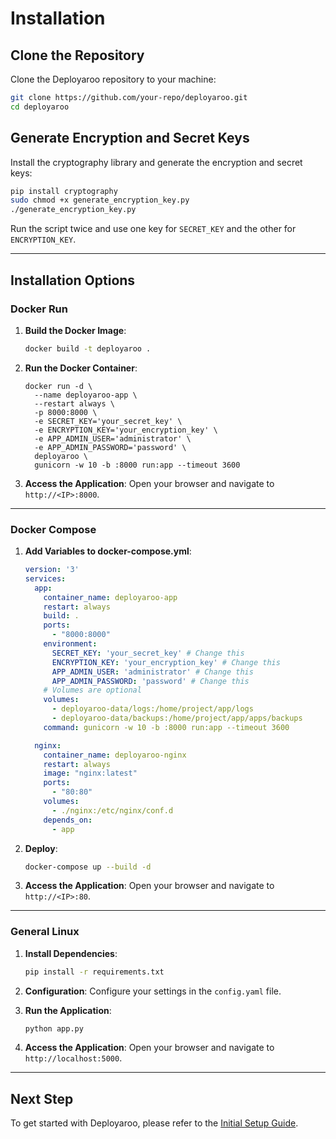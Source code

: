 
# Installation

## Clone the Repository

Clone the Deployaroo repository to your machine:

```sh
git clone https://github.com/your-repo/deployaroo.git
cd deployaroo
```

## Generate Encryption and Secret Keys

Install the cryptography library and generate the encryption and secret keys:

```sh
pip install cryptography
sudo chmod +x generate_encryption_key.py
./generate_encryption_key.py
```

Run the script twice and use one key for `SECRET_KEY` and the other for `ENCRYPTION_KEY`.

---

## Installation Options

### Docker Run

1. **Build the Docker Image**:
   ```sh
   docker build -t deployaroo .
   ```

2. **Run the Docker Container**:
   ```
   docker run -d \
     --name deployaroo-app \
     --restart always \
     -p 8000:8000 \
     -e SECRET_KEY='your_secret_key' \
     -e ENCRYPTION_KEY='your_encryption_key' \
     -e APP_ADMIN_USER='administrator' \
     -e APP_ADMIN_PASSWORD='password' \
     deployaroo \
     gunicorn -w 10 -b :8000 run:app --timeout 3600
   ```

3. **Access the Application**:
   Open your browser and navigate to `http://<IP>:8000`.

---

### Docker Compose

1. **Add Variables to docker-compose.yml**:
   ```yaml
   version: '3'
   services:
     app:
       container_name: deployaroo-app
       restart: always
       build: .
       ports:
         - "8000:8000"
       environment:
         SECRET_KEY: 'your_secret_key' # Change this
         ENCRYPTION_KEY: 'your_encryption_key' # Change this
         APP_ADMIN_USER: 'administrator' # Change this
         APP_ADMIN_PASSWORD: 'password' # Change this
       # Volumes are optional
       volumes:
         - deployaroo-data/logs:/home/project/app/logs
         - deployaroo-data/backups:/home/project/app/apps/backups
       command: gunicorn -w 10 -b :8000 run:app --timeout 3600

     nginx:
       container_name: deployaroo-nginx
       restart: always
       image: "nginx:latest"
       ports:
         - "80:80"
       volumes:
         - ./nginx:/etc/nginx/conf.d
       depends_on:
         - app
   ```

2. **Deploy**:
   ```sh
   docker-compose up --build -d
   ```

3. **Access the Application**:
   Open your browser and navigate to `http://<IP>:80`.

---

### General Linux

1. **Install Dependencies**:
   ```sh
   pip install -r requirements.txt
   ```

2. **Configuration**:
   Configure your settings in the `config.yaml` file.

3. **Run the Application**:
   ```sh
   python app.py
   ```

4. **Access the Application**:
   Open your browser and navigate to `http://localhost:5000`.

---

## Next Step

To get started with Deployaroo, please refer to the [Initial Setup Guide](../initial-setup).
